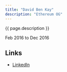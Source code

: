 ```yaml
---
title: "David Ben Kay"
description: "Ethereum OG"
---
```


{{ page.description }}

Feb 2016 to Dec 2016

## Links
- [LinkedIn](https://www.linkedin.com/in/davidbenkay/)
